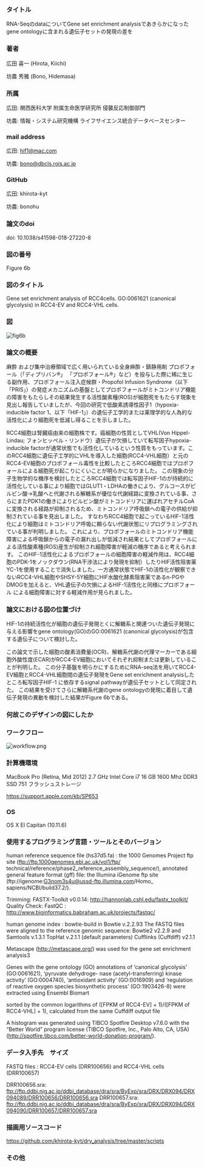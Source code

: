 ### タイトル
RNA-SeqのdataについてGene set enrichment analysisであきらかになったgene ontologyに含まれる遺伝子セットの発現の差を

### 著者
広田 喜一 (Hirota, Kiichi)

坊農 秀雅 (Bono, Hidemasa)

### 所属
広田: 関西医科大学 附属生命医学研究所 侵襲反応制御部門

坊農: 情報・システム研究機構 ライフサイエンス統合データベースセンター

###  mail address
広田: hif1@mac.com

坊農: bono@dbcls.rois.ac.jp

### GitHub
 広田: khirota-kyt

坊農: bonohu


###  論文のdoi
doi: 10.1038/s41598-018-27220-8

###  図の番号
Figure 6b

### 図のタイトル
 Gene set enrichment analysis of RCC4cells.
GO:0061621 (canonical glycolysis) in RCC4-EV and RCC4-VHL cells.



### 図

![fig6b](https://github.com/khirota-kyt/dry_analysis/blob/master/fig6b.png)

### 論文の概要

麻酔 および集中治療領域で広く用いられている全身麻酔・鎮静用剤 プロポフォール（「ディプリバン®」 「プロポフォール®」など）を投与した際に稀に生じる副作用、プロポフォール注入症候群・Propofol Infusion Syndrome（以下「PRIS」）の発症メカニズムの基盤としてプロポフォールがミトコンドリア機能の障害をもたらしその結果発生する活性酸素種(ROS)が細胞死をもたらす現象を見出し報告していましたが、今回の研究で低酸素誘導性因子1（hypoxia-inducible factor 1、以下「HIF-1」）の遺伝子工学的または薬理学的な人為的な活性化により細胞死を低減し得ることを示しました。

RCC4細胞は腎臓癌由来の細胞株です。癌細胞の性質としてVHL(Von Hippel-Lindau; フォンヒッペル・リンドウ）遺伝子が欠損していて転写因子hypoxia-inducible factorが通常状態でも活性化しているという性質をもっています。このRCC4細胞に遺伝子工学的にVHLを導入した細胞(RCC4-VHL細胞）と元のRCC4-EV細胞のプロポフォール毒性を比較したところRCC4細胞ではプロポフォールによる細胞死が起こりにくいことが明らかになりました。
この現象の分子生物学的な機序を検討したところRCC4細胞では転写因子HIF-1のが持続的に活性化している事により細胞ではGLUT1・LDHAの働きにより、グルコースがピルビン酸→乳酸へと代謝される解糖系が優位な代謝経路に変換されている事、さらにまたPDK1の働きによりピルビン酸がミトコンドリアに運ばれアセチルCoAに変換される経路が抑制されるため、ミトコンドリア呼吸鎖への電子の供給が抑制されている事を見出しました。
すなわちRCC4細胞で起こっているHIF-1活性化により細胞はミトコンドリア呼吸に頼らない代謝状態にリプログラミングされている事が判明しました。
これにより、プロポフォールのミトコンドリア機能障害による呼吸鎖からの電子の漏れ出しが低減され結果としてプロポフォールによる活性酸素種(ROS)産生が抑制され細胞障害が軽減の機序であると考えられます。
このHIF-1活性化によるプロポフォールの細胞障害の軽減作用は、RCC4細胞のPDK-1をノックダウン(RNA干渉法により発現を抑制）したりHIF活性阻害薬YC-1を使用することで消失しました。一方通常状態でHIF-1の活性化が観察できないRCC4-VHL細胞やSHSY-5Y細胞にHIF水酸化酵素阻害薬であるn-PGやDMOGを加えると、VHL遺伝子の欠損によるHIF-1活性化と同様にプロポフォール による細胞障害に対する軽減作用が見られました。


### 論文における図の位置づけ

HIF-1の持続活性化が細胞の遺伝子発現とくに解糖系と関連ついた遺伝子発現に与える影響をgene ontology(GO)のGO:0061621 (canonical glycolysis)が包含する遺伝子について検討した。

この論文で示した細胞の酸素消費量(OCR)、解糖系代謝の代理マーカーである細胞外酸性度(ECAR)がRCC4-EV細胞においてそれぞれ抑制または更新していることが判明した。
この分子基盤を明らかにするためにRNA-seq法を用いてRCC4-EV細胞とRCC4-VHL細胞間の遺伝子発現をGene set enrichment analysisしたところ転写因子HIF-1 に依存するsignal pathwayが遺伝子セットとして同定された。
この結果を受けてさらに解糖系代謝のgene ontologyの発現に着目して遺伝子発現の異動を検討した結果がFigure 6bである。


### 何故このデザインの図にしたか

### ワークフロー

![workflow.png](https://github.com/khirota-kyt/dry_analysis/blob/master/workflow.png)

### 計算機環境

MacBook Pro (Retina, Mid 2012)
2.7 GHz Intel Core i7
16 GB 1600 Mhz DDR3
SSD 751 フラッシュストレージ

https://support.apple.com/kb/SP653

### OS 
OS X El Capitan (10.11.6)

### 使用するプログラミング言語・ツールとそのバージョン

human reference sequence file (hs37d5.fa) :  the 1000 Genomes Project ftp site (ftp://ftp.1000genomes.ebi.ac.uk/vol1/ftp/ technical/reference/phase2_reference_assembly_sequence/),
annotated general feature format (gff) file: the Illumina iGenome ftp site (ftp://igenome:G3nom3s4u@ussd-ftp.illumina.com/Homo_ sapiens/NCBI/build37.2/). 

Trimming: FASTX-Toolkit v0.0.14: http://hannonlab.cshl.edu/fastx_toolkit/
Quality Check: FastQC : http://www.bioinformatics.babraham.ac.uk/projects/fastqc/


human genome index : bowtie-build in Bowtie v.2.2.93
The FASTQ files were aligned to the reference genomic sequence: Bowtie2 v2.2.9 and Samtools v.1.3.1 TopHat v.2.1.1 (default parameters)
Cufflinks (Cuffdiff) v2.1.1

Metascape (http://metascape.org/) was used for the gene set enrichment analysis3

Genes with the gene ontology (GO) annotations of ‘canonical glycolysis’ (GO:0061621), ‘pyruvate dehydroge- nase (acetyl-transferring) kinase activity’ (GO:0004740), ‘antioxidant activity’ (GO:0016909) and ‘regulation of reactive oxygen species biosynthetic process’ (GO:1903426-8) were extracted using Ensembl Biomart

sorted by the common logarithms of ([FPKM of RCC4-EV] + 1)/([FPKM of RCC4-VHL] + 1), calculated from the same Cuffdiff output file 

A histogram was generated using TIBCO Spotfire Desktop v7.6.0 with the “Better World” program license (TIBCO Spotfire, Inc., Palo Alto, CA, USA) (http://spotfire.tibco.com/better-world-donation-program/).

### データ入手先　サイズ
FASTQ files : RCC4-EV cells (DRR100656) and RCC4-VHL cells (DRR100657)

DRR100656.sra: ftp://ftp.ddbj.nig.ac.jp/ddbj_database/dra/sra/ByExp/sra/DRX/DRX094/DRX094089/DRR100656/DRR100656.sra
DRR100657.sra: ftp://ftp.ddbj.nig.ac.jp/ddbj_database/dra/sra/ByExp/sra/DRX/DRX094/DRX094090/DRR100657/DRR100657.sra



### 描画用ソースコード

https://github.com/khirota-kyt/dry_analysis/tree/master/scripts


### その他

